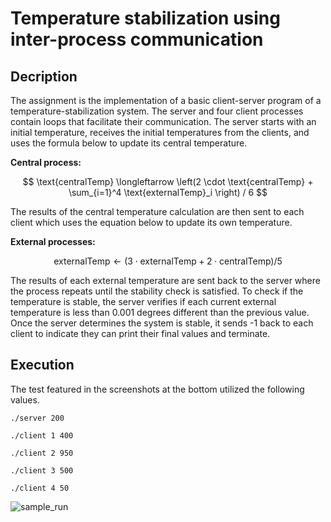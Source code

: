 # Temperature stabilization using inter-process communication

## Decription
The assignment is the implementation of a basic client-server program of a temperature-stabilization system. The server and four client processes contain loops that facilitate their communication. The server starts with an initial temperature, receives the initial temperatures from the clients, and uses the formula below to update its central temperature.

**Central process:**

$$
\text{centralTemp} \longleftarrow \left(2 \cdot \text{centralTemp} + \sum_{i=1}^4 \text{externalTemp}_i \right) / 6
$$

The results of the central temperature calculation are then sent to each client which uses the equation below to update its own temperature.

**External processes:**

$$
\text{externalTemp} \longleftarrow \left(3 \cdot \text{externalTemp} + 2\cdot \text{centralTemp} \right) / 5
$$

The results of each external temperature are sent back to the server where the process repeats until the stability check is satisfied. To check if the temperature is stable, the server verifies if each current external temperature is less than 0.001 degrees different than the previous value. Once the server determines the system is stable, it sends -1 back to each client to indicate they can print their final values and terminate.

## Execution
The test featured in the screenshots at the bottom utilized the following values.     

```shell
./server 200
```

```shell
./client 1 400
```

```shell
./client 2 950
```

```shell
./client 3 500
```

```shell
./client 4 50
```




![sample_run](sample_run.jpg)
